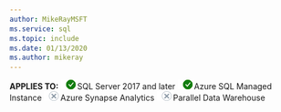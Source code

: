 ```yaml
---
author: MikeRayMSFT
ms.service: sql
ms.topic: include
ms.date: 01/13/2020
ms.author: mikeray
---
```


<Token>**APPLIES TO:** ![Yes](media/yes-icon.png)SQL Server 2017 and later ![Yes](media/yes-icon.png)Azure SQL Managed Instance ![No](media/no-icon.png)Azure Synapse Analytics ![No](media/no-icon.png)Parallel Data Warehouse </Token>
